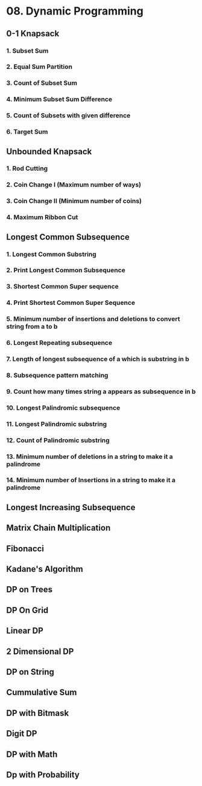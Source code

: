 # 08. Dynamic Programming

## 0-1 Knapsack
### 1. Subset Sum
### 2. Equal Sum Partition
### 3. Count of Subset Sum
### 4. Minimum Subset Sum Difference
### 5. Count of Subsets with given difference
### 6. Target Sum

## Unbounded Knapsack
### 1. Rod Cutting 
### 2. Coin Change I (Maximum number of ways)
### 3. Coin Change II (Minimum number of coins)
### 4. Maximum Ribbon Cut

## Longest Common Subsequence
### 1. Longest Common Substring
### 2. Print Longest Common Subsequence
### 3. Shortest Common Super sequence
### 4. Print Shortest Common Super Sequence
### 5. Minimum number of insertions and deletions to convert string from a to b
### 6. Longest Repeating subsequence
### 7. Length of longest subsequence of a which is substring in b
### 8. Subsequence pattern matching
### 9. Count how many times string a appears as subsequence in b
### 10. Longest Palindromic subsequence
### 11. Longest Palindromic substring
### 12. Count of Palindromic substring
### 13. Minimum  number of deletions in a string to make it a palindrome
### 14. Minimum  number of Insertions in a string to make it a palindrome

## Longest Increasing Subsequence
## Matrix Chain Multiplication
## Fibonacci
## Kadane's Algorithm
## DP on Trees
## DP On Grid
## Linear DP
## 2 Dimensional DP
## DP on String
## Cummulative Sum
## DP with Bitmask
## Digit DP
## DP with Math
## Dp with Probability